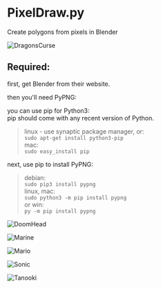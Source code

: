 # PixelDraw.py
Create polygons from pixels in Blender

![DragonsCurse](https://pbs.twimg.com/media/C6txshdWYAAWOkV.jpg)

Required:
-----------------------
first, get Blender from their website.  

then you'll need PyPNG:  

you can use pip for Python3:  
        pip should come with any recent version of Python.  
>linux - use synaptic package manager, or:  
        `sudo apt-get install python3-pip`  
>mac:  
        `sudo easy_install pip`  

  next, use pip to install PyPNG:  
>debian:  
        `sudo pip3 install pypng`  
>linux, mac:  
        `sudo python3 -m pip install pypng`  
>or win:  
        `py -m pip install pypng`  

![DoomHead](https://pbs.twimg.com/media/C6ooNZOWkAIboX_.jpg)

![Marine](https://pbs.twimg.com/media/C6oT841U0AAV5Z7.jpg)

![Mario](https://pbs.twimg.com/media/C6n3KkxVwAA60rF.jpg)

![Sonic](https://pbs.twimg.com/media/C6tSL9WWcAApNzz.jpg)

![Tanooki](https://pbs.twimg.com/media/C6mZrflWwAAOWOK.jpg)
